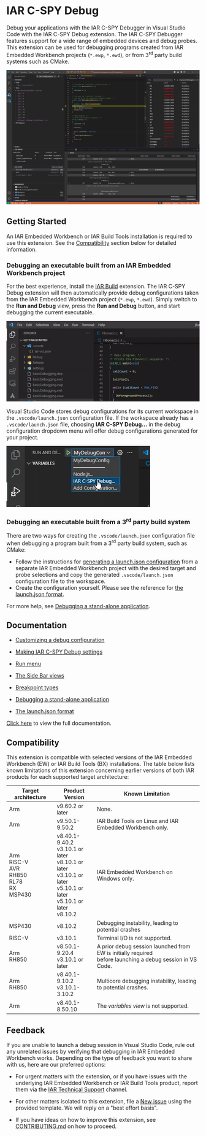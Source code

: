 # IAR C-SPY Debug

Debug your applications with the IAR C-SPY Debugger in Visual Studio Code with the IAR C-SPY Debug extension. The IAR C-SPY Debugger features support for a wide range of embedded devices and debug probes. This extension can be used for debugging programs created from IAR Embedded Workbench projects (`*.ewp`, `*.ewd`), or from 3<sup>rd</sup> party build systems such as CMake.

![A VS Code window with a C-SPY debug session](https://raw.githubusercontent.com/IARSystems/iar-vsc-debug/master/md-images/debug-session.png)

## Getting Started

An IAR Embedded Workbench or IAR Build Tools installation is required to use this extension. See the [Compatibility](#compatibility) section below for detailed information.

### Debugging an executable built from an IAR Embedded Workbench project

For the best experience, install the [IAR Build](https://marketplace.visualstudio.com/items?itemName=iarsystems.iar-build) extension. The IAR C-SPY Debug extension will then automatically provide debug configurations taken from the IAR Embedded Workbench project (`*.ewp`, `*.ewd`). Simply switch to the __Run and Debug__ view, press the __Run and Debug__ button, and start debugging the current executable.

![A user clicking 'Run and Debug' and starting a debug session](https://raw.githubusercontent.com/iarsystems/iar-vsc-debug/master/md-images/start-session2.gif)

Visual Studio Code stores debug configurations for its current workspace in the `.vscode/launch.json` configuration file. If the workspace already has a `.vscode/launch.json` file, choosing __IAR C-SPY Debug...__ in the debug configuration dropdown menu will offer debug configurations generated for your project.

![A user hovering over the 'IAR C-SPY Debug...' option](https://raw.githubusercontent.com/iarsystems/iar-vsc-debug/master/md-images/debug-dropdown.png)

### Debugging an executable built from a 3<sup>rd</sup> party build system

There are two ways for creating the `.vscode/launch.json` configuration file when debugging a program built from a 3<sup>rd</sup> party build system, such as CMake:

* Follow the instructions for [generating a launch.json configuration](https://github.com/iarsystems/iar-vsc-debug/blob/master/docs/README.md#CustomizingADebugConfig) from a separate IAR Embedded Workbench project with the desired target and probe selections and copy the generated `.vscode/launch.json` configuration file to the workspace.
* Create the configuration yourself. Please see the reference for [the launch.json format](https://github.com/iarsystems/iar-vsc-debug/blob/master/docs/README.md#launch-json-format).

For more help, see [Debugging a stand-alone application](https://github.com/iarsystems/iar-vsc-debug/blob/master/docs/README.md#debuggingstandaloneprogram).

## Documentation

* [Customizing a debug configuration](https://github.com/iarsystems/iar-vsc-debug/blob/master/docs/README.md#CustomizingADebugConfig)

* [Making IAR C-SPY Debug settings](https://github.com/iarsystems/iar-vsc-debug/blob/master/docs/README.md#MakingIARC-SPYDebugSettings)

* [Run menu](https://github.com/iarsystems/iar-vsc-debug/blob/master/docs/README.md#RunMenu)

* [The Side Bar views](https://github.com/iarsystems/iar-vsc-debug/blob/master/docs/README.md#IARBuildTasks)

* [Breakpoint types](https://github.com/iarsystems/iar-vsc-debug/blob/master/docs/README.md#BreakpointTypes)

* [Debugging a stand-alone application](https://github.com/iarsystems/iar-vsc-debug/blob/master/docs/README.md#debuggingstandaloneprogram)

* [The launch.json format](https://github.com/iarsystems/iar-vsc-debug/blob/master/docs/README.md#launch-json-format)

[Click here](https://github.com/iarsystems/iar-vsc-debug/blob/master/docs/README.md) to view the full documentation.

## Compatibility

This extension is compatible with selected versions of the IAR Embedded Workbench (EW) or IAR Build Tools (BX) installations. The table below lists known limitations of this extension concerning earlier versions of both IAR products for each supported target architecture:

| Target architecture    | Product Version | Known Limitation
|------------------------|-----------------|-----------
| Arm | v9.60.2 or later | None.
| Arm | v9.50.1-9.50.2   | IAR Build Tools on Linux and IAR Embedded Workbench only.
| Arm<br>RISC-V<br>AVR<br>RH850<br>RL78<br>RX<br>MSP430| v8.40.1-9.40.2 <br>v3.10.1 or later <br>v8.10.1 or later <br>v3.10.1 or later <br>v5.10.1 or later <br>v5.10.1 or later <br>v8.10.2 | IAR Embedded Workbench on Windows only.
| MSP430 | v8.10.2 | Debugging instability, leading to potential crashes
| RISC-V | v3.10.1 | Terminal I/O is not supported.
| Arm<br>RH850 | v8.50.1-9.20.4 <br>v3.10.1 or later | A prior debug session launched from EW is initially required<br>before launching a debug session in VS Code.
| Arm<br>RH850 | v8.40.1-9.10.2 <br>v3.10.1-3.10.2 | Multicore debugging instability, leading to potential crashes.
| Arm | v8.40.1-8.50.10 | The _variables view_ is not supported.

## Feedback

If you are unable to launch a debug session in Visual Studio Code, rule out any unrelated issues by verifying that debugging in IAR Embedded Workbench works.
Depending on the type of feedback you want to share with us, here are our preferred options:

* For urgent matters with the extension, or if you have issues with the underlying IAR Embedded Workbench or IAR Build Tools product, report them via the [IAR Technical Support](https://www.iar.com/knowledge/support/request-technical-support/) channel.

* For other matters isolated to this extension, file a [New issue](https://github.com/iarsystems/iar-vsc-debug/issues/new/choose) using the provided template. We will reply on a "best effort basis".

* If you have ideas on how to improve this extension, see [CONTRIBUTING.md](https://github.com/iarsystems/iar-vsc-debug/blob/master/CONTRIBUTING.md) on how to proceed.
